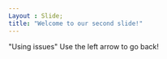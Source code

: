 ```yaml
---
Layout : Slide;
title: "Welcome to our second slide!"
---
```

"Using issues"
Use the left arrow to go back!

